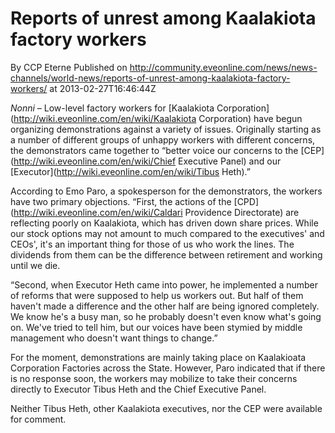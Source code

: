 # Reports of unrest among Kaalakiota factory workers
By CCP Eterne
Published on http://community.eveonline.com/news/news-channels/world-news/reports-of-unrest-among-kaalakiota-factory-workers/ at 2013-02-27T16:46:44Z

_Nonni –_ Low-level factory workers for [Kaalakiota Corporation](http://wiki.eveonline.com/en/wiki/Kaalakiota Corporation) have begun organizing demonstrations against a variety of issues. Originally starting as a number of different groups of unhappy workers with different concerns, the demonstrators came together to “better voice our concerns to the [CEP](http://wiki.eveonline.com/en/wiki/Chief Executive Panel) and our [Executor](http://wiki.eveonline.com/en/wiki/Tibus Heth).”

According to Emo Paro, a spokesperson for the demonstrators, the workers have two primary objections. “First, the actions of the [CPD](http://wiki.eveonline.com/en/wiki/Caldari Providence Directorate) are reflecting poorly on Kaalakiota, which has driven down share prices. While our stock options may not amount to much compared to the executives' and CEOs', it's an important thing for those of us who work the lines. The dividends from them can be the difference between retirement and working until we die.

“Second, when Executor Heth came into power, he implemented a number of reforms that were supposed to help us workers out. But half of them haven't made a difference and the other half are being ignored completely. We know he's a busy man, so he probably doesn't even know what's going on. We've tried to tell him, but our voices have been stymied by middle management who doesn't want things to change.”

For the moment, demonstrations are mainly taking place on Kaalakioata Corporation Factories across the State. However, Paro indicated that if there is no response soon, the workers may mobilize to take their concerns directly to Executor Tibus Heth and the Chief Executive Panel.

Neither Tibus Heth, other Kaalakiota executives, nor the CEP were available for comment.

